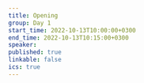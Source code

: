 ```yaml
---
title: Opening
group: Day 1
start_time: 2022-10-13T10:00:00+0300
end_time: 2022-10-13T10:15:00+0300
speaker:
published: true
linkable: false
ics: true
---
```


